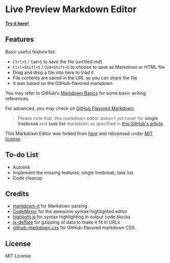 # Live Preview Markdown Editor

[**Try it here!**](http://heiswayi.github.io/markdown-editor)

## Features

Basic useful feature list:

 * `Ctrl+S` / `Cmd+S` to save the file (untitled.md)
 * `Ctrl+Shift+S` / `Cmd+Shift+S` to choose to save as Markdown or HTML file
 * Drag and drop a file into here to load it
 * File contents are saved in the URL so you can share the file
 * It was based on the GitHub-flavored markdown

You may refer to GitHub's [Markdown Basics](https://help.github.com/articles/markdown-basics/) for some basic writing references.

For advanced, you may check on [GitHub Flavored Markdown](https://help.github.com/articles/github-flavored-markdown/).

> Please note that, this markdown editor doesn't _yet cover_ for **single linebreak** and **task list** markdown as specified in [this GitHub's article](https://help.github.com/articles/writing-on-github/).

This Markdown Editor was forked from [here](https://github.com/jbt/markdown-editor) and relicensed under [MIT license](LICENSE.md).

## To-do List

* Autolink
* Implement the missing features; single linebreak, task list.
* Code cleanup

## Credits

* [markdown-it](https://github.com/markdown-it/markdown-it) for Markdown parsing
* [CodeMirror](http://codemirror.net/) for the awesome syntax-highlighted editor
* [highlight.js](http://softwaremaniacs.org/soft/highlight/en/) for syntax highlighting in output code blocks
* [js-deflate](https://github.com/dankogai/js-deflate) for gzipping of data to make it fit in URLs
* [github-markdown.css](https://github.com/sindresorhus/github-markdown-css) for GitHub-flavored markdown CSS.
 
## License
 
MIT License
